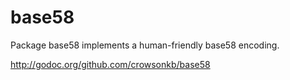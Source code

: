 base58
======

Package base58 implements a human-friendly base58 encoding.

http://godoc.org/github.com/crowsonkb/base58

